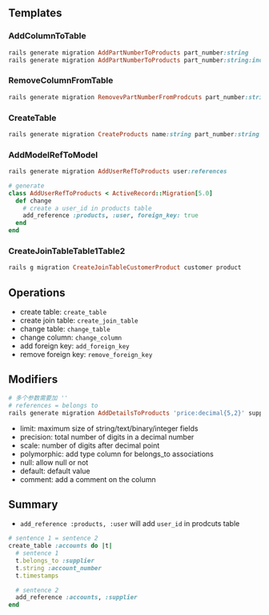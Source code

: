 ## Templates
### AddColumnToTable
```ruby
rails generate migration AddPartNumberToProducts part_number:string
rails generate migration AddPartNumberToProducts part_number:string:index
```
### RemoveColumnFromTable
```ruby
rails generate migration RemovevPartNumberFromProdcuts part_number:string price:decimal
```

### CreateTable
```ruby
rails generate migration CreateProducts name:string part_number:string
```


### AddModelRefToModel
```ruby
rails generate migration AddUserRefToProducts user:references

# generate
class AddUserRefToProducts < ActiveRecord::Migration[5.0]
  def change
    # create a user_id in products table
    add_reference :products, :user, foreign_key: true
  end
end
```

### CreateJoinTableTable1Table2
```ruby
rails g migration CreateJoinTableCustomerProduct customer product
```

## Operations
- create table: `create_table`
- create join table: `create_join_table`
- change table: `change_table`
- change column: `change_column`
- add foreign key: `add_foreign_key`
- remove foreign key: `remove_foreign_key`

## Modifiers
```ruby
# 多个参数需要加 ''
# references = belongs to 
rails generate migration AddDetailsToProducts 'price:decimal{5,2}' supplier:references{polymorphic}
```
- limit: maximum size of string/text/binary/integer fields
- precision: total number of digits in a decimal number
- scale: number of digits after decimal point
- polymorphic: add type column for belongs_to associations
- null: allow null or not
- default: default value
- comment: add a comment on the column


## Summary
- `add_reference :products, :user` will add `user_id` in prodcuts table
```ruby
# sentence 1 = sentence 2
create_table :accounts do |t|
  # sentence 1
  t.belongs_to :supplier
  t.string :account_number
  t.timestamps

  # sentence 2
  add_reference :accounts, :supplier
end
```
